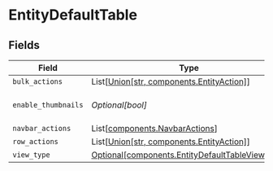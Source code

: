 # EntityDefaultTable


## Fields

| Field                                                                                                    | Type                                                                                                     | Required                                                                                                 | Description                                                                                              |
| -------------------------------------------------------------------------------------------------------- | -------------------------------------------------------------------------------------------------------- | -------------------------------------------------------------------------------------------------------- | -------------------------------------------------------------------------------------------------------- |
| `bulk_actions`                                                                                           | List[[Union[str, components.EntityAction]](../../models/components/bulkactions.md)]                      | :heavy_minus_sign:                                                                                       | N/A                                                                                                      |
| `enable_thumbnails`                                                                                      | *Optional[bool]*                                                                                         | :heavy_minus_sign:                                                                                       | Enable the thumbnail column                                                                              |
| `navbar_actions`                                                                                         | List[[components.NavbarActions](../../models/components/navbaractions.md)]                               | :heavy_minus_sign:                                                                                       | N/A                                                                                                      |
| `row_actions`                                                                                            | List[[Union[str, components.EntityAction]](../../models/components/rowactions.md)]                       | :heavy_minus_sign:                                                                                       | N/A                                                                                                      |
| `view_type`                                                                                              | [Optional[components.EntityDefaultTableViewType]](../../models/components/entitydefaulttableviewtype.md) | :heavy_minus_sign:                                                                                       | N/A                                                                                                      |